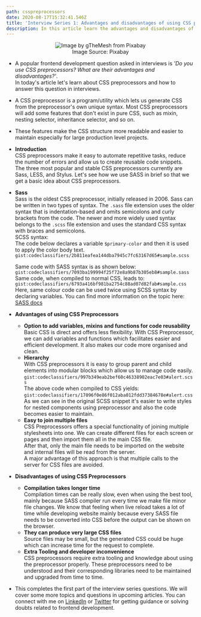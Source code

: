 ```yaml
---
path: csspreprocessors
date: 2020-08-17T15:32:41.546Z
title: 'Interview Series 1: Advantages and disadvantages of using CSS preprocessors'
description: In this article learn the advantages and disadvantages of CSS preprocessors
---
```

<center>

![Image by gTheMesh from Pixabay](https://res.cloudinary.com/dk22rcdch/image/upload/v1597723781/Blogimages/webdev_juqaex.png "Image by gTheMesh from Pixabay")    
Image Source: Pixabay
</center>   

* A popular frontend development question asked in interviews is _'Do you use CSS preprocessors? What are their advantages and disadvantages?'_.  
  In today's article let's learn about CSS preprocessors and how to answer this question in interviews.
* A CSS preprocessor is a program/utility which lets us generate CSS from the preprocessor's own unique syntax. Most CSS preprocessors will add some features that don't exist in pure CSS, such as mixin, nesting selector, inheritance selector, and so on.  
* These features make the CSS structure more readable and easier to maintain especially for large production level projects. 
* **Introduction**  
  CSS preprocessors make it easy to automate repetitive tasks, reduce the number of errors and allow us to create reusable code snippets.  
  The three most popular and stable CSS preprocessors currently are Sass, LESS, and Stylus. Let's see how we use SASS in brief so that we get a basic idea about CSS preprocessors.
* **Sass**  
   Sass is the oldest CSS preprocessor, initially released in 2006. Sass can be written in two types of syntax. The `.sass` file extension uses the older syntax that is indentation-based and omits semicolons and curly brackets from the code. The newer and more widely used syntax belongs to the `.scss` file extension and uses the standard CSS syntax with braces and semicolons.  
   SCSS syntax:  
   The code below declares a variable `$primary-color` and then it is used to apply the color body text.  `gist:codeclassifiers/2b811eafea144dba7945c7fc63167d65#sample.scss`  
  
   Same code with SASS syntax is as shown below:   
   `gist:codeclassifiers/7093ba199994f25f72e8a9b87b305eb8#sample.sass`
   Same code, when compiled to normal CSS, leads to:  
   `gist:codeclassifiers/6793a416bf981ba2754c88ad07d82fab#sample.css`  
   Here, same colour code can be used twice using SCSS syntax by declaring variables. You can find more information on the topic here: [SASS docs](https://sass-lang.com/guide)
* **Advantages of using CSS Preprocessors** 
  * **Option to add variables, mixins and functions for code reusability**  
    Basic CSS is direct and offers less flexibility. With CSS Preprocessor, we can add variables and functions which facilitates easier and efficient development. It also makes our code more organised and clean.
  * **Hierarchy**  
    With CSS preprocessors it is easy to group parent and child elements into modular blocks which allow us to manage code easily.
      `gist:codeclassifiers/997b349eab2bef60c46338902eac7e03#alert.scss`  
    The above code when compiled to CSS yields:  
       `gist:codeclassifiers/17096f0e86f012aba012fdd37384678e#alert.css`  
    As we can see in the original SCSS snippet it's easier to write styles for nested components using preprocessor and also the code becomes easier to maintain.  
  * **Easy to join multiple files**  
    CSS Preprocessors offers a special functionality of joining multiple stylesheets into one. We can create different files for each screen or pages and then import them all in the main CSS file.  
    After that, only the main file needs to be imported on the website and internal files will be read from the server.  
    A major advantage of this approach is that multiple calls to the server for CSS files are avoided.
* **Disadvantages of using CSS Preprocessors** 
  * **Compilation takes longer time**  
    Compilation times can be really slow, even when using the best tool, mainly because SASS compiler run every time we make file minor file changes. We know that feeling when live reload takes a lot of time while developing website mainly because every SASS file needs to be converted into CSS before the output can be shown on the browser.
  * **They can produce very large CSS files**  
    Source files may be small, but the generated CSS could be huge which can increase time for the request to complete. 
  * **Extra Tooling and developer inconvenience**  
    CSS preprocessors require extra tooling and knowledge about using the preprocessor properly. These preprocessors need to be understood and their corresponding libraries need to be maintained and upgraded from time to time.
* This completes the first part of the interview series questions. We will cover some more topics and questions in upcoming articles. You can connect with me on [LinkedIn](https://www.linkedin.com/in/saurabh-mhatre/) or [Twitter](https://twitter.com/saurabhnative) for getting guidance or solving doubts related to frontend development.
